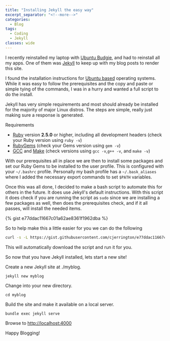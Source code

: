 ```yaml
---
title: "Installing Jekyll the easy way"
excerpt_separator: "<!--more-->"
categories:
  - Blog
tags:
  - Coding
  - Jekyll
classes: wide
---
```


I recently reinstalled my laptop with [Ubuntu Budgie](https://ubuntubudgie.org/), and had to reinstall all my apps. One of them was [Jekyll](https://jekyllrb.com/) to keep up with my blog posts to render this site.

<!--more-->

I found the installation instructions for [Ubuntu based](https://jekyllrb.com/docs/installation/ubuntu/) operating systems. While it was easy to follow the prerequisites and the copy and paste or simple tying of the commands, I was in a hurry and wanted a full script to do the install.

Jekyll has very simple requirements and most should already be installed for the majority of major Linux distros. The steps are simple, really just making sure a response is generated.

Requirements

- [Ruby](https://www.ruby-lang.org/en/downloads/) version **2.5.0** or higher, including all development headers (check your Ruby version using `ruby -v`)
- [RubyGems](https://rubygems.org/pages/download) (check your Gems version using `gem -v`)
- [GCC](https://gcc.gnu.org/install/) and [Make](https://www.gnu.org/software/make/) (check versions using `gcc -v`,`g++ -v`, and `make -v`)

With our prerequisites all in place we are then to install some packages and set our Ruby Gems to be installed to the user profile. This is configured with your `~/.bashrc` profile. Personally my bash profile has a `~/.bask_aliases` where I added the necessary export commands to set `$PATH` variables.

Once this was all done, I decided to make a bash script to automate this for others in the future. It does use Jekyll's default instructions. With this script it does check if you are running the script as `sudo` since we are installing a few packages as well, then does the prerequisites check, and if it all passes, will install the needed items.

{% gist e77ddac11667c01a62ae8361f1962dba %}

So to help make this a little easier for you we can do the following

```bash
curl -s -L https://gist.githubusercontent.com/cjerrington/e77ddac11667c01a62ae8361f1962dba/raw/d1c02e73e03e96e0446511c21faf4aa228faad31/install-jekyll.sh | bash
```

This will automatically download the script and run it for you.

So now that you have Jekyll installed, lets start a new site!

Create a new Jekyll site at ./myblog.

```
jekyll new myblog
```

Change into your new directory.

```
cd myblog
```

Build the site and make it available on a local server.

```
bundle exec jekyll serve
```

Browse to [http://localhost:4000](http://localhost:4000)

Happy Blogging!
